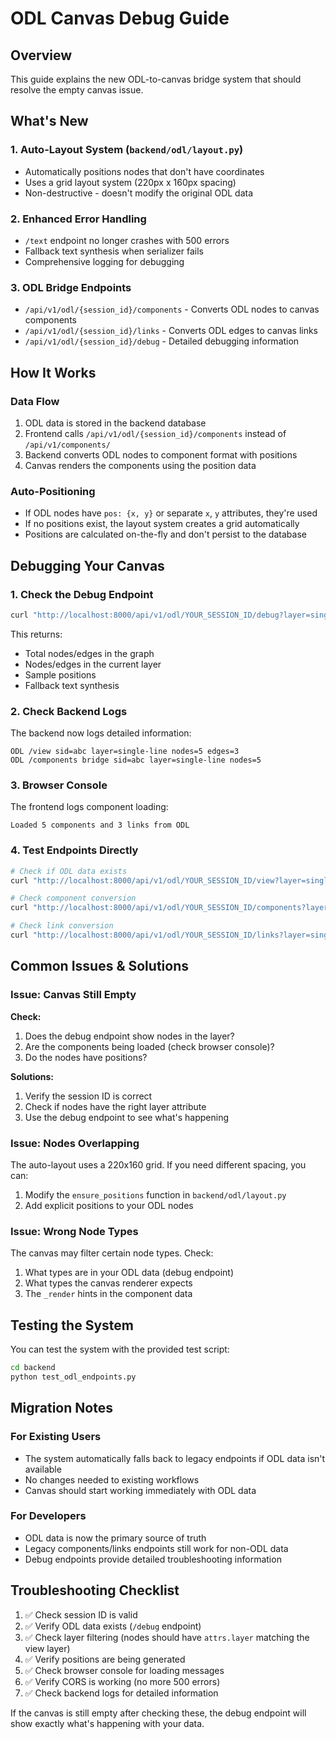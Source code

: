# ODL Canvas Debug Guide

## Overview
This guide explains the new ODL-to-canvas bridge system that should resolve the empty canvas issue.

## What's New

### 1. Auto-Layout System (`backend/odl/layout.py`)
- Automatically positions nodes that don't have coordinates
- Uses a grid layout system (220px x 160px spacing)
- Non-destructive - doesn't modify the original ODL data

### 2. Enhanced Error Handling
- `/text` endpoint no longer crashes with 500 errors
- Fallback text synthesis when serializer fails
- Comprehensive logging for debugging

### 3. ODL Bridge Endpoints
- `/api/v1/odl/{session_id}/components` - Converts ODL nodes to canvas components
- `/api/v1/odl/{session_id}/links` - Converts ODL edges to canvas links
- `/api/v1/odl/{session_id}/debug` - Detailed debugging information

## How It Works

### Data Flow
1. ODL data is stored in the backend database
2. Frontend calls `/api/v1/odl/{session_id}/components` instead of `/api/v1/components/`
3. Backend converts ODL nodes to component format with positions
4. Canvas renders the components using the position data

### Auto-Positioning
- If ODL nodes have `pos: {x, y}` or separate `x`, `y` attributes, they're used
- If no positions exist, the layout system creates a grid automatically
- Positions are calculated on-the-fly and don't persist to the database

## Debugging Your Canvas

### 1. Check the Debug Endpoint
```bash
curl "http://localhost:8000/api/v1/odl/YOUR_SESSION_ID/debug?layer=single-line"
```

This returns:
- Total nodes/edges in the graph
- Nodes/edges in the current layer
- Sample positions
- Fallback text synthesis

### 2. Check Backend Logs
The backend now logs detailed information:
```
ODL /view sid=abc layer=single-line nodes=5 edges=3
ODL /components bridge sid=abc layer=single-line nodes=5
```

### 3. Browser Console
The frontend logs component loading:
```
Loaded 5 components and 3 links from ODL
```

### 4. Test Endpoints Directly
```bash
# Check if ODL data exists
curl "http://localhost:8000/api/v1/odl/YOUR_SESSION_ID/view?layer=single-line"

# Check component conversion
curl "http://localhost:8000/api/v1/odl/YOUR_SESSION_ID/components?layer=single-line"

# Check link conversion
curl "http://localhost:8000/api/v1/odl/YOUR_SESSION_ID/links?layer=single-line"
```

## Common Issues & Solutions

### Issue: Canvas Still Empty
**Check:**
1. Does the debug endpoint show nodes in the layer?
2. Are the components being loaded (check browser console)?
3. Do the nodes have positions?

**Solutions:**
1. Verify the session ID is correct
2. Check if nodes have the right layer attribute
3. Use the debug endpoint to see what's happening

### Issue: Nodes Overlapping
The auto-layout uses a 220x160 grid. If you need different spacing, you can:
1. Modify the `ensure_positions` function in `backend/odl/layout.py`
2. Add explicit positions to your ODL nodes

### Issue: Wrong Node Types
The canvas may filter certain node types. Check:
1. What types are in your ODL data (debug endpoint)
2. What types the canvas renderer expects
3. The `_render` hints in the component data

## Testing the System

You can test the system with the provided test script:
```bash
cd backend
python test_odl_endpoints.py
```

## Migration Notes

### For Existing Users
- The system automatically falls back to legacy endpoints if ODL data isn't available
- No changes needed to existing workflows
- Canvas should start working immediately with ODL data

### For Developers
- ODL data is now the primary source of truth
- Legacy components/links endpoints still work for non-ODL data
- Debug endpoints provide detailed troubleshooting information

## Troubleshooting Checklist

1. ✅ Check session ID is valid
2. ✅ Verify ODL data exists (`/debug` endpoint)
3. ✅ Check layer filtering (nodes should have `attrs.layer` matching the view layer)
4. ✅ Verify positions are being generated
5. ✅ Check browser console for loading messages
6. ✅ Verify CORS is working (no more 500 errors)
7. ✅ Check backend logs for detailed information

If the canvas is still empty after checking these, the debug endpoint will show exactly what's happening with your data.
